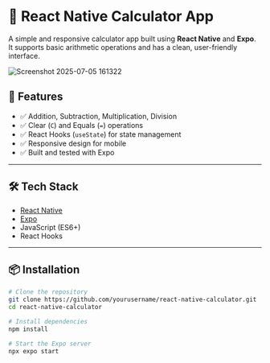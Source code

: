 # 📱 React Native Calculator App

A simple and responsive calculator app built using **React Native** and **Expo**. It supports basic arithmetic operations and has a clean, user-friendly interface.

![Screenshot 2025-07-05 161322](https://github.com/user-attachments/assets/9501d08b-6da7-4d51-9dcb-e4b99e2a2d62)
 <!-- Add your screenshot or screen recording here -->

## 🚀 Features

- ✅ Addition, Subtraction, Multiplication, Division
- ✅ Clear (`C`) and Equals (`=`) operations
- ✅ React Hooks (`useState`) for state management
- ✅ Responsive design for mobile
- ✅ Built and tested with Expo

---

## 🛠️ Tech Stack

- [React Native](https://reactnative.dev/)
- [Expo](https://expo.dev/)
- JavaScript (ES6+)
- React Hooks

---

## 📦 Installation

```bash
# Clone the repository
git clone https://github.com/yourusername/react-native-calculator.git
cd react-native-calculator

# Install dependencies
npm install

# Start the Expo server
npx expo start
